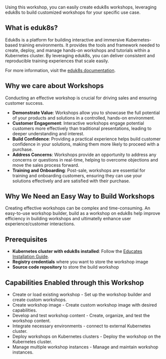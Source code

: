 Using this workshop, you can easily create eduk8s workshops, leveraging eduk8s to build customized workshops for your specific use case. 

## What is eduk8s?

Eduk8s is a platform for building interactive and immersive Kubernetes-based training environments. It provides the tools and framework needed to create, deploy, and manage hands-on workshops and tutorials within a Kubernetes cluster. By leveraging eduk8s, you can deliver consistent and reproducible training experiences that scale easily.

For more information, visit the [eduk8s documentation](https://docs.educates.dev/).

## Why we care about Workshops

Conducting an effective workshop is crucial for driving sales and ensuring customer success. 

- **Demonstrate Value**: Workshops allow you to showcase the full potential of your products and solutions in a controlled, hands-on environment.
- **Customer Engagement**: Interactive workshops engage potential customers more effectively than traditional presentations, leading to deeper understanding and interest.
- **Build Confidence**: Providing a practical experience helps build customer confidence in your solutions, making them more likely to proceed with a purchase.
- **Address Concerns**: Workshops provide an opportunity to address any concerns or questions in real-time, helping to overcome objections and move the sales process forward.
- **Training and Onboarding**: Post-sale, workshops are essential for training and onboarding customers, ensuring they can use your solutions effectively and are satisfied with their purchase.

## Why We Need an Easy Way to Build Workshops

Creating effective workshops can be complex and time-consuming. An easy-to-use workshop builder, build as a workshop on eduk8s help improve efficiency in building workshops and ultimatelly enhance user experience/customer interactions.  

## Prerequisites

- **Kubernetes cluster with eduk8s installed**: Follow the [Educates Installation Guide](https://docs.educates.dev/installation/).
- **Registry credentials** where you want to store the workshop image
- **Source code repository** to store the build workshop


## Capabilities Enabled through this Workshop

- Create or load existing workshop - Set up the workshop builder and create custom workshops.
- Create workshop image - Create custom workshop image with desired capabilities.
- Develop and test workshop content - Create, organize, and test the workshop content.
- Integrate necessary environments - connect to external Kubernetes cluster.
- Deploy workshops on Kubernetes clusters - Deploy the workshop on the Kubernetes cluster.
- Manage multiple workshop instances - Manage and maintain workshop instances.
